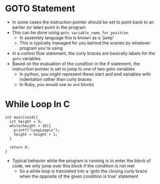 # GOTO Statement
- In some cases the instruction pointer should be set to point back to an earlier (or later) point in the program
- This can be done using `goto variable_name_for_position`
  - In assembly language this is known as a 'jump'
  - This is typically managed for you behind the scenes by whatever program you're using
- In a control flow statement, the curly braces are basically labels for the `goto` variables
- Based on the evaluation of the condition in the if statement, the instruction pointer is set to jump to one of two goto variables
  - In python, you might represent these start and end variables with indentation rather than curly braces
  - In Ruby, you would use `do` `end` blocks

# While Loop In C
```
int main(void){
  int height = 5;
  while(height < 10){
    printf("LoopLoop\n");
    height = height + 1;
  }

  return 0;
}
```
- Typical behavior while the program is running is to enter the block of code, we only jump over this block if the condition is not met
  - So a while loop is translated into a 'goto the closing curly brace when the opposite of the given condition is true' statement